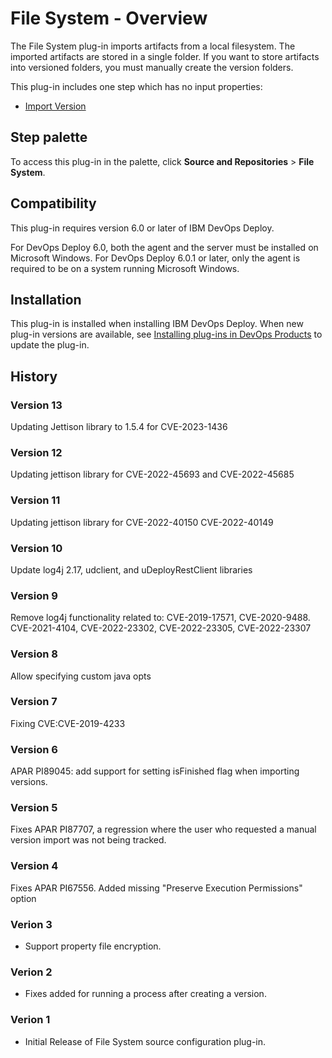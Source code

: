 
# File System - Overview

The File System plug-in imports artifacts from a local filesystem. The imported artifacts are stored in a single folder. If you want to store artifacts into versioned folders, you must manually create the version folders.

This plug-in includes one step which has no input properties:

* [Import Version](#import_version)


## Step palette

To access this plug-in in the palette, click **Source and Repositories** > **File System**.

## Compatibility

This plug-in requires version 6.0 or later of IBM DevOps Deploy.

For DevOps Deploy 6.0, both the agent and the server must be installed on Microsoft Windows. For DevOps Deploy 6.0.1 or later, only the agent is required to be on a system running Microsoft Windows.

## Installation

This plug-in is installed when installing IBM DevOps Deploy. When new plug-in versions are available, see [Installing plug-ins in DevOps Products](https://community.ibm.com/community/user/wasdevops/blogs/laurel-dickson-bull1/2022/06/13/install-plugins "Installing plug-ins in DevOps Deploy") to update the plug-in.

## History

### Version 13

Updating Jettison library to 1.5.4 for CVE-2023-1436

### Version 12

Updating jettison library for CVE-2022-45693 and CVE-2022-45685

### Version 11

Updating jettison library for CVE-2022-40150 CVE-2022-40149

### Version 10

Update log4j 2.17, udclient, and uDeployRestClient libraries

### Version 9

Remove log4j functionality related to: CVE-2019-17571, CVE-2020-9488. CVE-2021-4104, CVE-2022-23302, CVE-2022-23305, CVE-2022-23307

### Version 8

Allow specifying custom java opts

### Version 7

Fixing CVE:CVE-2019-4233

### Version 6

APAR PI89045: add support for setting isFinished flag when importing versions.

### Version 5

Fixes APAR PI87707, a regression where the user who requested a manual version import was not being tracked.

### Version 4

Fixes APAR PI67556. Added missing "Preserve Execution Permissions" option

### Verion 3

* Support property file encryption.

### Verion 2

* Fixes added for running a process after creating a version.

### Verion 1

* Initial Release of File System source configuration plug-in.
